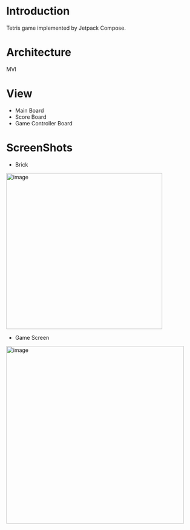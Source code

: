 # Introduction

Tetris game implemented by Jetpack Compose.

# Architecture

MVI

# View

- Main Board
- Score Board
- Game Controller Board

# ScreenShots

- Brick 

<img width="412" alt="image" src="https://user-images.githubusercontent.com/16958028/215414106-17fa8f74-2f6b-4f19-a5d8-76865e45d2c1.png">

- Game Screen

<img width="469" alt="image" src="https://user-images.githubusercontent.com/16958028/215413969-e3a9efa7-3ded-4ce6-b9ca-90bb79fafc44.png">

